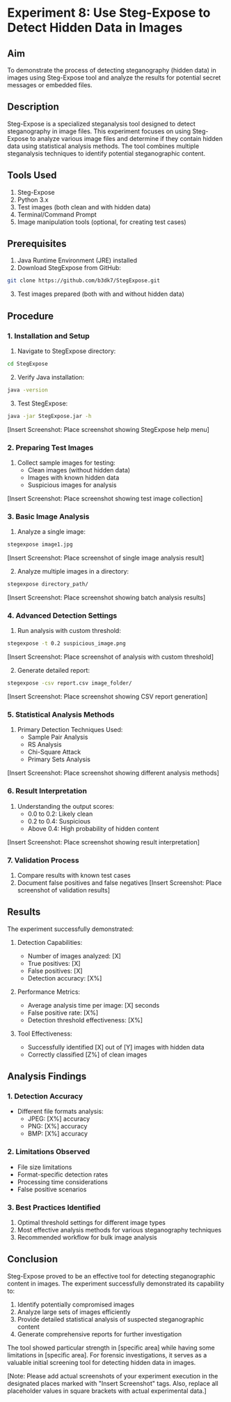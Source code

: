 # Experiment 8: Use Steg-Expose to Detect Hidden Data in Images

## Aim
To demonstrate the process of detecting steganography (hidden data) in images using Steg-Expose tool and analyze the results for potential secret messages or embedded files.

## Description
Steg-Expose is a specialized steganalysis tool designed to detect steganography in image files. This experiment focuses on using Steg-Expose to analyze various image files and determine if they contain hidden data using statistical analysis methods. The tool combines multiple steganalysis techniques to identify potential steganographic content.

## Tools Used
1. Steg-Expose
2. Python 3.x
3. Test images (both clean and with hidden data)
4. Terminal/Command Prompt
5. Image manipulation tools (optional, for creating test cases)

## Prerequisites
1. Java Runtime Environment (JRE) installed
2. Download StegExpose from GitHub:
```bash
git clone https://github.com/b3dk7/StegExpose.git
```
3. Test images prepared (both with and without hidden data)

## Procedure

### 1. Installation and Setup
1. Navigate to StegExpose directory:
```bash
cd StegExpose
```

2. Verify Java installation:
```bash
java -version
```

3. Test StegExpose:
```bash
java -jar StegExpose.jar -h
```
[Insert Screenshot: Place screenshot showing StegExpose help menu]

### 2. Preparing Test Images
1. Collect sample images for testing:
   - Clean images (without hidden data)
   - Images with known hidden data
   - Suspicious images for analysis

[Insert Screenshot: Place screenshot showing test image collection]

### 3. Basic Image Analysis
1. Analyze a single image:
```bash
stegexpose image1.jpg
```
[Insert Screenshot: Place screenshot of single image analysis result]

2. Analyze multiple images in a directory:
```bash
stegexpose directory_path/
```
[Insert Screenshot: Place screenshot showing batch analysis results]

### 4. Advanced Detection Settings
1. Run analysis with custom threshold:
```bash
stegexpose -t 0.2 suspicious_image.png
```
[Insert Screenshot: Place screenshot of analysis with custom threshold]

2. Generate detailed report:
```bash
stegexpose -csv report.csv image_folder/
```
[Insert Screenshot: Place screenshot showing CSV report generation]

### 5. Statistical Analysis Methods
1. Primary Detection Techniques Used:
   - Sample Pair Analysis
   - RS Analysis
   - Chi-Square Attack
   - Primary Sets Analysis

[Insert Screenshot: Place screenshot showing different analysis methods]

### 6. Result Interpretation
1. Understanding the output scores:
   - 0.0 to 0.2: Likely clean
   - 0.2 to 0.4: Suspicious
   - Above 0.4: High probability of hidden content

[Insert Screenshot: Place screenshot showing result interpretation]

### 7. Validation Process
1. Compare results with known test cases
2. Document false positives and false negatives
[Insert Screenshot: Place screenshot of validation results]

## Results
The experiment successfully demonstrated:

1. Detection Capabilities:
   - Number of images analyzed: [X]
   - True positives: [X]
   - False positives: [X]
   - Detection accuracy: [X%]

2. Performance Metrics:
   - Average analysis time per image: [X] seconds
   - False positive rate: [X%]
   - Detection threshold effectiveness: [X%]

3. Tool Effectiveness:
   - Successfully identified [X] out of [Y] images with hidden data
   - Correctly classified [Z%] of clean images

## Analysis Findings

### 1. Detection Accuracy
- Different file formats analysis:
  - JPEG: [X%] accuracy
  - PNG: [X%] accuracy
  - BMP: [X%] accuracy

### 2. Limitations Observed
- File size limitations
- Format-specific detection rates
- Processing time considerations
- False positive scenarios

### 3. Best Practices Identified
1. Optimal threshold settings for different image types
2. Most effective analysis methods for various steganography techniques
3. Recommended workflow for bulk image analysis

## Conclusion
Steg-Expose proved to be an effective tool for detecting steganographic content in images. The experiment successfully demonstrated its capability to:
1. Identify potentially compromised images
2. Analyze large sets of images efficiently
3. Provide detailed statistical analysis of suspected steganographic content
4. Generate comprehensive reports for further investigation

The tool showed particular strength in [specific area] while having some limitations in [specific area]. For forensic investigations, it serves as a valuable initial screening tool for detecting hidden data in images.

[Note: Please add actual screenshots of your experiment execution in the designated places marked with "Insert Screenshot" tags. Also, replace all placeholder values in square brackets with actual experimental data.]